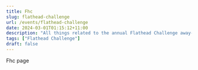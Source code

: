 ```yaml
---
title: Fhc
slug: flathead-challenge
url: /events/flathead-challenge
date: 2024-03-01T01:15:12+11:00
description: "All things related to the annual Flathead Challenge away-trip fishing comp."
tags: ["Flathead Challenge"]
draft: false
---
```


Fhc page
